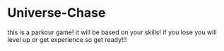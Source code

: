 # Universe-Chase
this is a parkour game! it will be based on your skills! if you lose you will level up or get experience so get ready!!!

